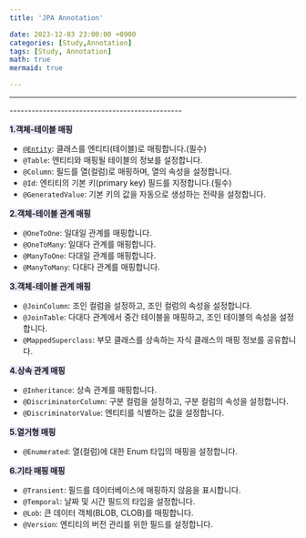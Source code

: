 ```yaml
---
title: 'JPA Annotation'

date: 2023-12-03 23:00:00 +0900
categories: [Study,Annotation]
tags: [Study, Annotation]
math: true
mermaid: true

---
```

<hr>-----------------------------------------------

**<span style = 'background-color: #E6E6FA'>1.객체-테이블 매핑</span>**

- [`@Entity`](): 클래스를 엔티티(테이블)로 매핑합니다.(필수)
- `@Table`: 엔티티와 매핑될 테이블의 정보를 설정합니다.
- `@Column`: 필드를 열(컬럼)로 매핑하며, 열의 속성을 설정합니다.
- `@Id`: 엔티티의 기본 키(primary key) 필드를 지정합니다.(필수)
- `@GeneratedValue`: 기본 키의 값을 자동으로 생성하는 전략을 설정합니다.

**<span style = 'background-color: #E6E6FA'>2.객체-테이블 관계 매핑</span>**

- `@OneToOne`: 일대일 관계를 매핑합니다.
- `@OneToMany`: 일대다 관계를 매핑합니다.
- `@ManyToOne`: 다대일 관계를 매핑합니다.
- `@ManyToMany`: 다대다 관계를 매핑합니다.

**<span style = 'background-color: #E6E6FA'>3.객체-테이블 관계 매핑</span>**

- `@JoinColumn`: 조인 컬럼을 설정하고, 조인 컬럼의 속성을 설정합니다.
- `@JoinTable`: 다대다 관계에서 중간 테이블을 매핑하고, 조인 테이블의 속성을 설정합니다.
- `@MappedSuperclass`: 부모 클래스를 상속하는 자식 클래스의 매핑 정보를 공유합니다.

**<span style = 'background-color: #E6E6FA'>4.상속 관계 매핑</span>**

- `@Inheritance`: 상속 관계를 매핑합니다.
- `@DiscriminatorColumn`: 구분 컬럼을 설정하고, 구분 컬럼의 속성을 설정합니다.
- `@DiscriminatorValue`: 엔티티를 식별하는 값을 설정합니다.

**<span style = 'background-color: #E6E6FA'>5.열거형 매핑</span>**

- `@Enumerated`: 열(컬럼)에 대한 Enum 타입의 매핑을 설정합니다.


**<span style = 'background-color: #E6E6FA'>6.기타 매핑 매핑</span>**
- `@Transient`: 필드를 데이터베이스에 매핑하지 않음을 표시합니다.
- `@Temporal`: 날짜 및 시간 필드의 타입을 설정합니다.
- `@Lob`: 큰 데이터 객체(BLOB, CLOB)를 매핑합니다.
- `@Version`: 엔티티의 버전 관리를 위한 필드를 설정합니다.



